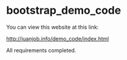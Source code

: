 # bootstrap_demo_code

You can view this website at this link:

http://juanjob.info/demo_code/index.html

All requirements completed.
